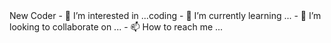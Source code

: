 <!DOCTYPE html>
<html>  
<head>
<title></title>
New Coder
</head>
<body>
- 👀 I’m interested in ...coding 
- 🌱 I’m currently learning ...
- 💞️ I’m looking to collaborate on ...
- 📫 How to reach me ...
</body>

<!---
Pankajkaweeshwar/Pankajkaweeshwar is a ✨ special ✨ repository because its `README.md` (this file) appears on your GitHub profile.
You can click the Preview link to take a look at your changes.
--->
</html>
